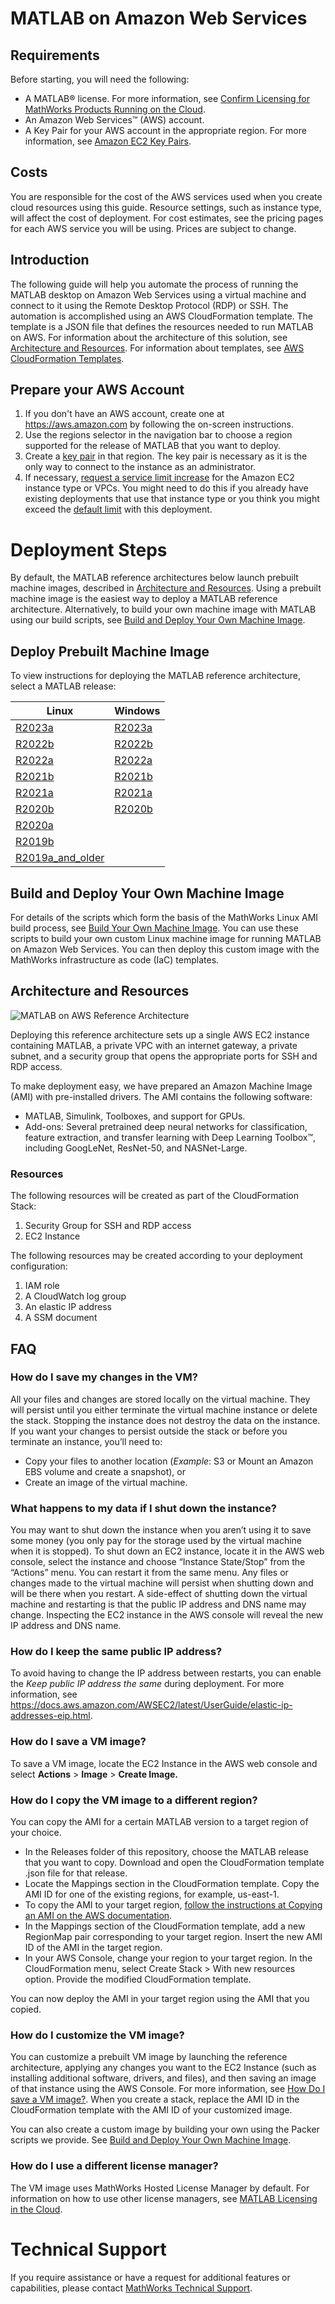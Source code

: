 # MATLAB on Amazon Web Services

## Requirements
Before starting, you will need the following:
* A MATLAB&reg; license. For more information, see [Confirm Licensing for MathWorks Products Running on the Cloud](https://mathworks.com/help/install/license/licensing-for-mathworks-products-running-on-the-cloud.html).
* An Amazon Web Services&trade; (AWS) account.
* A Key Pair for your AWS account in the appropriate region. For more information, see [Amazon EC2 Key Pairs](https://docs.aws.amazon.com/AWSEC2/latest/UserGuide/ec2-key-pairs.html).

## Costs
You are responsible for the cost of the AWS services used when you create cloud resources using this guide. Resource settings, such as instance type, will affect the cost of deployment. For cost estimates, see the pricing pages for each AWS service you will be using. Prices are subject to change.

## Introduction

The following guide will help you automate the process of running the MATLAB desktop on Amazon Web Services using a virtual machine and connect to it using the Remote Desktop Protocol (RDP) or SSH. The automation is accomplished using an AWS CloudFormation template. The template is a JSON file that defines the resources needed to run MATLAB on AWS. For information about the architecture of this solution, see [Architecture and Resources](#architecture-and-resources). For information about templates, see [AWS CloudFormation Templates](https://docs.aws.amazon.com/AWSCloudFormation/latest/UserGuide/template-guide.html).

## Prepare your AWS Account

1. If you don't have an AWS account, create one at https://aws.amazon.com by following the on-screen instructions.
2. Use the regions selector in the navigation bar to choose a region supported for the release of MATLAB that you want to deploy.
3. Create a [key pair](https://docs.aws.amazon.com/AWSEC2/latest/UserGuide/ec2-key-pairs.html) in that region.  The key pair is necessary as it is the only way to connect to the instance as an administrator.
4. If necessary, [request a service limit increase](https://console.aws.amazon.com/support/home#/case/create?issueType=service-limit-increase&limitType=service-code-) for the Amazon EC2 instance type or VPCs.  You might need to do this if you already have existing deployments that use that instance type or you think you might exceed the [default limit](http://docs.aws.amazon.com/AWSEC2/latest/UserGuide/ec2-resource-limits.html) with this deployment.

# Deployment Steps
By default, the MATLAB reference architectures below launch prebuilt machine images, described in [Architecture and Resources](#architecture-and-resources).
Using a prebuilt machine image is the easiest way to deploy a MATLAB reference architecture.
Alternatively, to build your own machine image with MATLAB using our build scripts,
see [Build and Deploy Your Own Machine Image](#build-and-deploy-your-own-machine-image).
## Deploy Prebuilt Machine Image
To view instructions for deploying the MATLAB reference architecture, select a MATLAB release:

| Linux | Windows |
| ----- | ------- |
| [R2023a](releases/R2023a/README.md) | [R2023a](https://github.com/mathworks-ref-arch/matlab-on-aws-win/tree/master/releases/R2023a/README.md) |
| [R2022b](releases/R2022b/README.md) | [R2022b](https://github.com/mathworks-ref-arch/matlab-on-aws-win/tree/master/releases/R2022b/README.md) |
| [R2022a](releases/R2022a/README.md) | [R2022a](https://github.com/mathworks-ref-arch/matlab-on-aws-win/tree/master/releases/R2022a/README.md) |
| [R2021b](releases/R2021b/README.md) | [R2021b](https://github.com/mathworks-ref-arch/matlab-on-aws-win/tree/master/releases/R2021b/README.md) |
| [R2021a](releases/R2021a/README.md) | [R2021a](https://github.com/mathworks-ref-arch/matlab-on-aws-win/tree/master/releases/R2021a/README.md) |
| [R2020b](releases/R2020b/README.md) | [R2020b](https://github.com/mathworks-ref-arch/matlab-on-aws-win/tree/master/releases/R2020b/README.md) |
| [R2020a](releases/R2020a/README.md) |  |
| [R2019b](releases/R2019b/README.md) |  |
| [R2019a\_and\_older](releases/R2019a_and_older/README.md) |  |


## Build and Deploy Your Own Machine Image
For details of the scripts which form the basis of the MathWorks Linux AMI build process,
see [Build Your Own Machine Image](./packer/v1).
You can use these scripts to build your own custom Linux machine image for running MATLAB on Amazon Web Services.
You can then deploy this custom image with the MathWorks infrastructure as code (IaC) templates.

## Architecture and Resources

![MATLAB on AWS Reference Architecture](img/aws-matlab-diagram.png)

Deploying this reference architecture sets up a single AWS EC2 instance containing MATLAB, a private VPC with an internet gateway, a private subnet, and a security group that opens the appropriate ports for SSH and RDP access.

To make deployment easy, we have prepared an Amazon Machine Image (AMI) with pre-installed drivers. The AMI contains the following software:
* MATLAB, Simulink, Toolboxes, and support for GPUs.
* Add-ons: Several pretrained deep neural networks for classification, feature extraction, and transfer learning with Deep Learning Toolbox&trade;, including GoogLeNet, ResNet-50, and NASNet-Large.

### Resources

The following resources will be created as part of the CloudFormation Stack:

1. Security Group for SSH and RDP access
2. EC2 Instance

The following resources may be created according to your deployment configuration:

1. IAM role
2. A CloudWatch log group
3. An elastic IP address
4. A SSM document

## FAQ

### How do I save my changes in the VM?
All your files and changes are stored locally on the virtual machine.  They will persist until you either terminate the virtual machine instance or delete the stack.  Stopping the instance does not destroy the data on the instance.  If you want your changes to persist  outside the stack or before you terminate an instance, you’ll need to:
* Copy your files to another location (*Example*: S3 or Mount an Amazon EBS volume and create a snapshot), or
* Create an image of the virtual machine.

### What happens to my data if I shut down the instance?
You may want to shut down the instance when you aren’t using it to save some money (you only pay for the storage used by the virtual machine when it is stopped).  To shut down an EC2 instance, locate it in the AWS web console, select the instance and choose “Instance State/Stop” from the “Actions” menu.  You can restart it from the same menu.  Any files or changes made to the virtual machine will persist when shutting down and will be there when you restart.  A side-effect of shutting down the virtual machine and restarting is that the public IP address and DNS name may change.  Inspecting the EC2 instance in the AWS console will reveal the new IP address and DNS name.

### How do I keep the same public IP address?
To avoid having to change the IP address between restarts, you can enable the *Keep public IP address the same* during deployment. For more information, see https://docs.aws.amazon.com/AWSEC2/latest/UserGuide/elastic-ip-addresses-eip.html.

### How do I save a VM image?
To save a VM image, locate the EC2 Instance in the AWS web console and select **Actions** > **Image** > **Create Image.**

### How do I copy the VM image to a different region?
You can copy the AMI for a certain MATLAB version to a target region of your choice.

* In the Releases folder of this repository, choose the MATLAB release that you want to copy. Download and open the CloudFormation template .json file for that release.
* Locate the Mappings section in the CloudFormation template. Copy the AMI ID for one of the existing regions, for example, us-east-1.
* To copy the AMI to your target region, [follow the instructions at Copying an AMI on the AWS documentation](https://docs.aws.amazon.com/AWSEC2/latest/UserGuide/CopyingAMIs.html).
* In the Mappings section of the CloudFormation template, add a new RegionMap pair corresponding to your target region. Insert the new AMI ID of the AMI in the target region.
* In your AWS Console, change your region to your target region. In the CloudFormation menu, select Create Stack > With new resources option. Provide the modified CloudFormation template.

You can now deploy the AMI in your target region using the AMI that you copied.

### How do I customize the VM image?
You can customize a prebuilt VM image by launching the reference architecture, applying any changes you want to the EC2 Instance (such as installing additional software, drivers, and files), and then saving an image of that instance using the AWS Console. For more information, see [How Do I save a VM image?](#how-do-i-save-a-vm-image). When you create a stack, replace the AMI ID in the CloudFormation template with the AMI ID of your customized image.

You can also create a custom image by building your own using the Packer scripts we provide. See [Build and Deploy Your Own Machine Image](#build-and-deploy-your-own-machine-image).

### How do I use a different license manager?
The VM image uses MathWorks Hosted License Manager by default. For information on how to use other license managers, see [MATLAB Licensing in the Cloud](https://www.mathworks.com/help/licensingoncloud/matlab-on-the-cloud.html).

# Technical Support
If you require assistance or have a request for additional features or capabilities, please contact [MathWorks Technical Support](https://www.mathworks.com/support/contact_us.html).